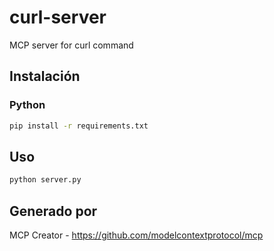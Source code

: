 # curl-server

MCP server for curl command

## Instalación

### Python

```bash
pip install -r requirements.txt
```

## Uso

```bash
python server.py
```

## Generado por

MCP Creator - https://github.com/modelcontextprotocol/mcp
